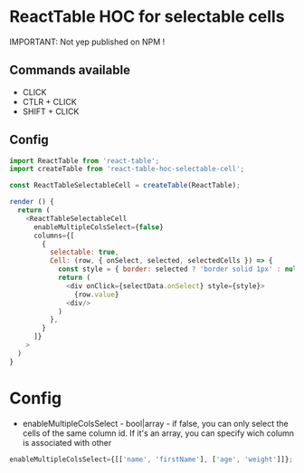 ReactTable HOC for selectable cells 
===================

IMPORTANT: Not yep published on NPM !

## Commands available

* CLICK
* CTLR + CLICK
* SHIFT + CLICK

## Config

<!-- ```
npm install react-table-hoc-select-cell --save
``` -->

```js
import ReactTable from 'react-table';
import createTable from 'react-table-hoc-selectable-cell';

const ReactTableSelectableCell = createTable(ReactTable);
```

```js
render () {
  return (
    <ReactTableSelectableCell
      enableMultipleColsSelect={false}
      columns={[
        {
          selectable: true,
          Cell: (row, { onSelect, selected, selectedCells }) => {
            const style = { border: selected ? 'border solid 1px' : null };
            return (
              <div onClick={selectData.onSelect} style={style}>
                {row.value}
              <div/>
            )
          },
        }
      ]}
    >
  )
}
```

# Config
* enableMultipleColsSelect - bool|array - if false, you can only select the cells of the same column id.
If it's an array, you can specify wich column is associated with other
```js
enableMultipleColsSelect={[['name', 'firstName'], ['age', 'weight']]};
```
